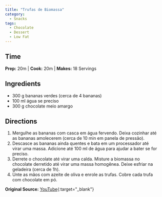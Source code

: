 ```yaml
---
title: "Trufas de Biomassa"
category:
  - Snacks
tags:
  - Chocolate
  - Dessert
  - Low Fat
---
```


## Time
**Prep:** 20m | **Cook:** 20m | **Makes:** 18 Servings

## Ingredients
* 300 g bananas verdes (cerca de 4 bananas)
* 100 ml água se preciso
* 300 g chocolate meio amargo

## Directions
1. Mergulhe as bananas com casca em água fervendo. Deixa cozinhar até as bananas amolecerem (cerca de 10 min em panela de pressão).
2. Descasce as bananas ainda quentes e bata em um processador até virar uma massa. Adicione até 100 ml de água para ajudar a bater se for preciso.
3. Derrete o chocolate até virar uma calda. Misture a biomassa no chocolate derretido até virar uma massa homogênea. Deixe esfriar na geladeira (cerca de 1h).
4. Unte as mãos com azeite de oliva e enrole as trufas. Cobre cada trufa com chocolate em pó.

**Original Source:** [YouTube](https://www.youtube.com/watch?v=3OpkPaRLmxE){:target="_blank"}
